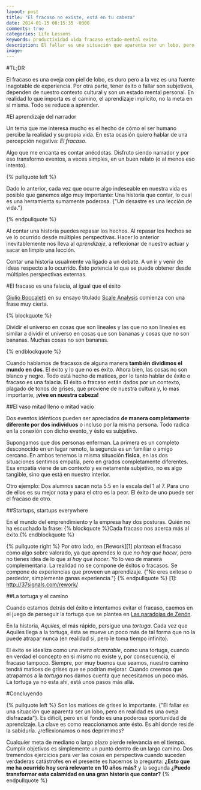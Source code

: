 ```yaml
---
layout: post
title: "El fracaso no existe, está en tu cabeza"
date: 2014-01-15 08:15:35 -0300
comments: true
categories: Life Lessons
keywords: productividad vida fracaso estado-mental exito
description: El fallar es una situación que aparenta ser un lobo, pero en realidad es una oveja disfrazada. No hay que buscar el éxito, tampoco temer al fracaso. El verdadero foco es la experiencia.
image: 
---
```


#TL;DR

El fracaso es una oveja con piel de lobo, es duro pero a la vez es una fuente inagotable de experiencia. Por otra parte, tener éxito o fallar son subjetivos, dependen de nuestro contexto cultural y son un estado mental personal. En realidad lo que importa es el camino, el aprendizaje implícito, no la meta en sí misma. Todo se reduce a aprender.

#El aprendizaje del narrador

Un tema que me interesa mucho es el hecho de cómo el ser humano percibe la realidad y su propia vida. En esta ocasión quiero hablar de una percepción negativa: *El fracaso*.

<!-- more -->

Algo que me encanta es contar anécdotas. Disfruto siendo narrador y por eso transformo eventos, a veces simples, en un buen relato (o al menos eso intento).

{% pullquote left %}

Dado lo anterior, cada vez que ocurre algo indeseable en nuestra vida es posible que ganemos algo muy importante: Una historia que contar, lo cual es una herramienta sumamente poderosa. {"Un desastre es una lección de vida."}

{% endpullquote %}

Al contar una historia puedes repasar los hechos. Al repasar los hechos se ve lo ocurrido desde múltiples perspectivas. Hacer lo anterior inevitablemente nos lleva al *aprendizaje*, a reflexionar de nuestro actuar y sacar en limpio una lección. 

Contar una historia usualmente va ligado a un debate. A un ir y venir de ideas respecto a lo ocurrido. Ésto potencia lo que se puede obtener desde múltiples perspectivas externas.

#El fracaso es una falacia, al igual que el éxito

[Giulio Boccaletti][4] en su ensayo titulado [Scale Analysis][3] comienza con una frase muy cierta.

{% blockquote %}

Dividir el universo en cosas que son lineales y las que no son lineales es similar a dividir el universo en cosas que son bananas y cosas que no son bananas. Muchas cosas no son bananas.

{% endblockquote %}

Cuando hablamos de fracasos de alguna manera **también dividimos el mundo en dos**. El éxito y lo que no es éxito. Ahora bien, las cosas no son blanco y negro. Todo está hecho de matices, por lo tanto hablar de éxito o fracaso es una falacia. El éxito o fracaso están dados por un contexto, plagado de tonos de grises, que proviene de nuestra cultura y, lo mas importante, **¡vive en nuestra cabeza!**

[3]: http://www.edge.org/q2011/q11_7.html
[4]: http://www.edge.org/memberbio/giulio_boccaletti

##El vaso mitad lleno o mitad vacío

Dos eventos idénticos pueden ser apreciados **de manera completamente diferente por dos individuos** o incluso por la misma persona. Todo radica en la conexión con dicho evento, y ésto es subjetivo. 

Supongamos que dos personas enferman. La primera es un completo desconocido en un lugar remoto, la segunda es un familiar o amigo cercano. En ambos tenemos la misma situación **física**, en las dos situaciones sentimos empatía, pero en grados completamente diferentes. Esa empatía viene de un contexto y es netamente subjetivo, no es algo tangible, sino que está en nuestro interior.

Otro ejemplo: Dos alumnos sacan nota 5.5 en la escala del 1 al 7. Para uno de ellos es su mejor nota y para el otro es la peor. El éxito de uno puede ser el fracaso de otro.

##Startups, startups everywhere

En el mundo del emprendimiento y la empresa hay dos posturas. Quién no ha escuchado la frase:
{% blockquote %}Cada fracaso nos acerca más al éxito.{% endblockquote %}

{% pullquote right %}
Por otro lado, en [Rework][1] plantean el fracaso como algo sobre valorado, ya que aprendes lo que *no hay que hacer*, pero no tienes idea de lo que *sí hay que hacer*. Yo lo veo de manera complementaria. La realidad no se compone de éxitos o fracasos. Se compone de experiencias que proveen un aprendizaje. {"No eres exitoso o perdedor, simplemente ganas experiencia."}
{% endpullquote %}
[1]: http://37signals.com/rework/

##La tortuga y el camino

Cuando estamos detrás del éxito e intentamos evitar el fracaso, caemos en el juego de perseguir la tortuga que se plantea en [Las paradojas de Zenón][2].

[2]: http://es.wikipedia.org/wiki/Paradojas_de_Zen%C3%B3n

En la historia, *Aquiles*, el más rápido, persigue una *tortuga*. Cada vez que Aquiles llega a la tortuga, ésta se mueve un poco más de tal forma que no la puede atrapar nunca (en realidad sí, pero le toma tiempo infinito).

El éxito se idealiza como una *meta alcanzable*, como una tortuga, cuando en verdad el concepto en si mismo no existe y, por consecuencia, el fracaso tampoco. Siempre, por muy buenos que seamos, nuestro camino tendrá matices de grises que se podrían mejorar. Cuando creemos que atrapamos a la *tortuga* nos damos cuenta que necesitamos un poco más. La tortuga ya no esta ahí, está unos pasos más allá.

#Concluyendo

{% pullquote left %}
Son los matices de grises lo importante. {"El fallar es una situación que aparenta ser un lobo, pero en realidad es una oveja disfrazada"}. Es difícil, pero en el fondo es una poderosa oportunidad de aprendizaje. La clave es como reaccionamos ante ésto. Es ahí donde reside la sabiduría. ¿reflexionamos o nos deprimimos?

Cualquier meta de mediano o largo plazo pierde relevancia en el tiempo. Cumplir objetivos es simplemente un punto dentro de un largo camino. Dos tremendos ejercicios para ver las cosas en perspectiva cuando suceden verdaderas catástrofes en el presente es hacernos la pregunta: **¿Esto que me ha ocurrido hoy será relevante en 10 años más?** y la segunda **¿Puedo transformar esta calamidad en una gran historia que contar?**
{% endpullquote %}
